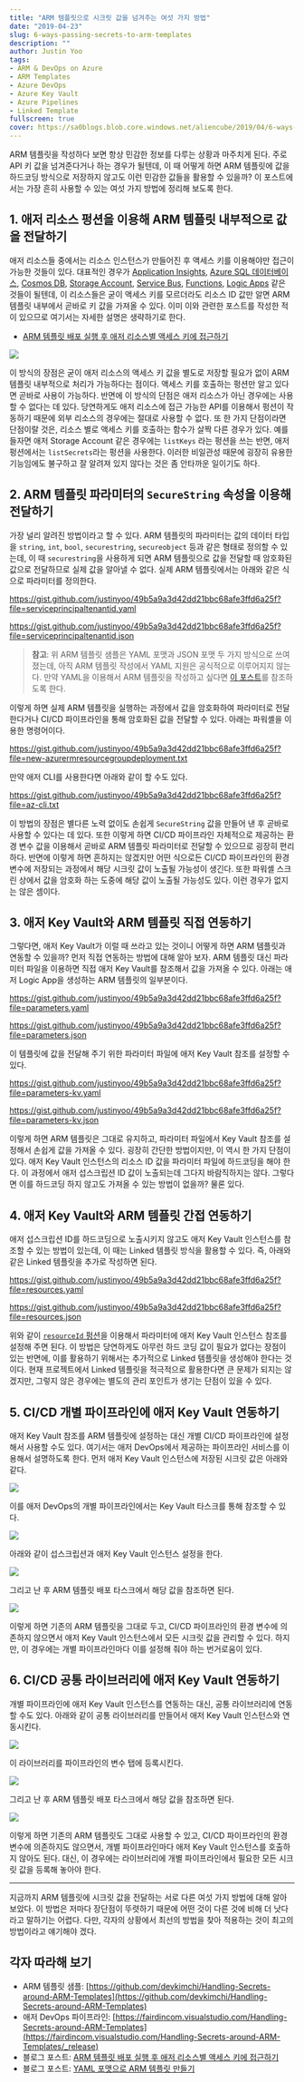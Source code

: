 ```yaml
---
title: "ARM 템플릿으로 시크릿 값을 넘겨주는 여섯 가지 방법"
date: "2019-04-23"
slug: 6-ways-passing-secrets-to-arm-templates
description: ""
author: Justin Yoo
tags:
- ARM & DevOps on Azure
- ARM Templates
- Azure DevOps
- Azure Key Vault
- Azure Pipelines
- Linked Template
fullscreen: true
cover: https://sa0blogs.blob.core.windows.net/aliencube/2019/04/6-ways-passing-secrets-to-arm-templates-00.png
---
```


ARM 템플릿을 작성하다 보면 항상 민감한 정보를 다루는 상황과 마주치게 된다. 주로 API 키 값을 넘겨준다거나 하는 경우가 될텐데, 이 때 어떻게 하면 ARM 템플릿에 값을 하드코딩 방식으로 저장하지 않고도 이런 민감한 값들을 활용할 수 있을까? 이 포스트에서는 가장 흔히 사용할 수 있는 여섯 가지 방법에 정리해 보도록 한다.

## 1\. 애저 리소스 펑션을 이용해 ARM 템플릿 내부적으로 값을 전달하기

애저 리소스들 중에서는 리소스 인스턴스가 만들어진 후 액세스 키를 이용해야만 접근이 가능한 것들이 있다. 대표적인 경우가 [Application Insights](https://docs.microsoft.com/en-us/azure/azure-monitor/app/app-insights-overview), [Azure SQL 데이터베이스](https://azure.microsoft.com/en-au/services/sql-database/), [Cosmos DB](https://azure.microsoft.com/en-au/services/cosmos-db/), [Storage Account](https://docs.microsoft.com/en-us/azure/storage/common/storage-account-overview), [Service Bus](https://azure.microsoft.com/en-au/services/service-bus/), [Functions](https://azure.microsoft.com/en-au/services/functions/), [Logic Apps](https://azure.microsoft.com/en-au/services/logic-apps/) 같은 것들이 될텐데, 이 리소스들은 굳이 액세스 키를 모르더라도 리소스 ID 값만 알면 ARM 템플릿 내부에서 곧바로 키 값을 가져올 수 있다. 이미 이와 관련한 포스트를 작성한 적이 있으므로 여기서는 자세한 설명은 생략하기로 한다.

- [ARM 템플릿 배포 실행 후 애저 리소스별 액세스 키에 접근하기](https://devkimchi.com/2018/01/05/list-of-access-keys-from-output-values-after-arm-template-deployment/)

![](https://sa0blogs.blob.core.windows.net/aliencube/2019/04/no-more-explanation-required.jpg)

이 방식의 장점은 굳이 애저 리소스의 액세스 키 값을 별도로 저장할 필요가 없이 ARM 템플릿 내부적으로 처리가 가능하다는 점이다. 액세스 키를 호출하는 펑션만 알고 있다면 곧바로 사용이 가능하다. 반면에 이 방식의 단점은 애저 리소스가 아닌 경우에는 사용할 수 없다는 데 있다. 당연하게도 애저 리소스에 접근 가능한 API를 이용해서 펑션이 작동하기 때문에 외부 리소스의 경우에는 절대로 사용할 수 없다. 또 한 가지 단점이라면 단점이랄 것은, 리소스 별로 액세스 키를 호출하는 함수가 살짝 다른 경우가 있다. 예를 들자면 애저 Storage Account 같은 경우에는 `listKeys` 라는 펑션을 쓰는 반면, 애저 펑션에서는 `listSecrets`라는 펑션을 사용한다. 이러한 비일관성 때문에 굉장히 유용한 기능임에도 불구하고 잘 알려져 있지 않다는 것은 좀 안타까운 일이기도 하다.

## 2\. ARM 템플릿 파라미터의 `SecureString` 속성을 이용해 전달하기

가장 널리 알려진 방법이라고 할 수 있다. ARM 템플릿의 파라미터는 값의 데이터 타입을 `string`, `int`, `bool`, `securestring`, `secureobject` 등과 같은 형태로 정의할 수 있는데, 이 때 `securestring`을 사용하게 되면 ARM 템플릿으로 값을 전달할 때 암호화된 값으로 전달하므로 실제 값을 알아낼 수 없다. 실제 ARM 템플릿에서는 아래와 같은 식으로 파라미터를 정의한다.

https://gist.github.com/justinyoo/49b5a9a3d42dd21bbc68afe3ffd6a25f?file=serviceprincipaltenantid.yaml

https://gist.github.com/justinyoo/49b5a9a3d42dd21bbc68afe3ffd6a25f?file=serviceprincipaltenantid.json

> **참고**: 위 ARM 템플릿 샘플은 YAML 포맷과 JSON 포맷 두 가지 방식으로 쓰여졌는데, 아직 ARM 템플릿 작성에서 YAML 지원은 공식적으로 이루어지지 않는다. 만약 YAML을 이용해서 ARM 템플릿을 작성하고 싶다면 [이 포스트](https://devkimchi.com/2018/08/07/writing-arm-templates-in-yaml/)를 참조하도록 한다.

이렇게 하면 실제 ARM 템플릿을 실행하는 과정에서 값을 암호화하여 파라미터로 전달한다거나 CI/CD 파이프라인을 통해 암호화된 값을 전달할 수 있다. 아래는 파워셸을 이용한 명령어이다.

https://gist.github.com/justinyoo/49b5a9a3d42dd21bbc68afe3ffd6a25f?file=new-azurermresourcegroupdeployment.txt

만약 애저 CLI를 사용한다면 아래와 같이 할 수도 있다.

https://gist.github.com/justinyoo/49b5a9a3d42dd21bbc68afe3ffd6a25f?file=az-cli.txt

이 방법의 장점은 별다른 노력 없이도 손쉽게 `SecureString` 값을 만들어 낸 후 곧바로 사용할 수 있다는 데 있다. 또한 이렇게 하면 CI/CD 파이프라인 자체적으로 제공하는 환경 변수 값을 이용해서 곧바로 ARM 템플릿 파라미터로 전달할 수 있으므로 굉장히 편리하다. 반면에 이렇게 하면 흔하지는 않겠지만 어떤 식으로든 CI/CD 파이프라인의 환경 변수에 저장되는 과정에서 해당 시크릿 값이 노출될 가능성이 생긴다. 또한 파워셸 스크린 상에서 값을 암호화 하는 도중에 해당 값이 노출될 가능성도 있다. 이런 경우가 없지는 않은 셈이다.

## 3\. 애저 Key Vault와 ARM 템플릿 직접 연동하기

그렇다면, 애저 Key Vault가 이럴 때 쓰라고 있는 것이니 어떻게 하면 ARM 템플릿과 연동할 수 있을까? 먼저 직접 연동하는 방법에 대해 알아 보자. ARM 템플릿 대신 파라미터 파일을 이용하면 직접 애저 Key Vault를 참조해서 값을 가져올 수 있다. 아래는 애저 Logic App을 생성하는 ARM 템플릿의 일부분이다.

https://gist.github.com/justinyoo/49b5a9a3d42dd21bbc68afe3ffd6a25f?file=parameters.yaml

https://gist.github.com/justinyoo/49b5a9a3d42dd21bbc68afe3ffd6a25f?file=parameters.json

이 템플릿에 값을 전달해 주기 위한 파라미터 파일에 애저 Key Vault 참조를 설정할 수 있다.

https://gist.github.com/justinyoo/49b5a9a3d42dd21bbc68afe3ffd6a25f?file=parameters-kv.yaml

https://gist.github.com/justinyoo/49b5a9a3d42dd21bbc68afe3ffd6a25f?file=parameters-kv.json

이렇게 하면 ARM 템플릿은 그대로 유지하고, 파라미터 파일에서 Key Vault 참조를 설정해서 손쉽게 값을 가져올 수 있다. 굉장히 간단한 방법이지만, 이 역시 한 가지 단점이 있다. 애저 Key Vault 인스턴스의 리소스 ID 값을 파라미터 파일에 하드코딩을 해야 한다. 이 과정에서 애저 섭스크립션 ID 값이 노출되는데 그다지 바람직하지는 않다. 그렇다면 이를 하드코딩 하지 않고도 가져올 수 있는 방법이 없을까? 물론 있다.

## 4\. 애저 Key Vault와 ARM 템플릿 간접 연동하기

애저 섭스크립션 ID를 하드코딩으로 노출시키지 않고도 애저 Key Vault 인스턴스를 참조할 수 있는 방법이 있는데, 이 때는 Linked 템플릿 방식을 활용할 수 있다. 즉, 아래와 같은 Linked 템플릿을 추가로 작성하면 된다.

https://gist.github.com/justinyoo/49b5a9a3d42dd21bbc68afe3ffd6a25f?file=resources.yaml

https://gist.github.com/justinyoo/49b5a9a3d42dd21bbc68afe3ffd6a25f?file=resources.json

위와 같이 [`resourceId` 펑션](https://docs.microsoft.com/en-us/azure/azure-resource-manager/resource-group-template-functions-resource#resourceid)을 이용해서 파라미터에 애저 Key Vault 인스턴스 참조를 설정해 주면 된다. 이 방법은 당연하게도 아무런 하드 코딩 값이 필요가 없다는 장점이 있는 반면에, 이를 활용하기 위해서는 추가적으로 Linked 템플릿을 생성해야 한다는 것이다. 현재 프로젝트에서 Linked 템플릿을 적극적으로 활용한다면 큰 문제가 되지는 않겠지만, 그렇지 않은 경우에는 별도의 관리 포인트가 생기는 단점이 있을 수 있다.

## 5\. CI/CD 개별 파이프라인에 애저 Key Vault 연동하기

애저 Key Vault 참조를 ARM 템플릿에 설정하는 대신 개별 CI/CD 파이프라인에 설정해서 사용할 수도 있다. 여기서는 애저 DevOps에서 제공하는 파이프라인 서비스를 이용해서 설명하도록 한다. 먼저 애저 Key Vault 인스턴스에 저장된 시크릿 값은 아래와 같다.

![](https://sa0blogs.blob.core.windows.net/aliencube/2019/04/6-ways-passing-secrets-to-arm-templates-01.png)

이를 애저 DevOps의 개별 파이프라인에서는 Key Vault 타스크를 통해 참조할 수 있다.

![](https://sa0blogs.blob.core.windows.net/aliencube/2019/04/6-ways-passing-secrets-to-arm-templates-02.png)

아래와 같이 섭스크립션과 애저 Key Vault 인스턴스 설정을 한다.

![](https://sa0blogs.blob.core.windows.net/aliencube/2019/04/6-ways-passing-secrets-to-arm-templates-03.png)

그리고 난 후 ARM 템플릿 배포 타스크에서 해당 값을 참조하면 된다.

![](https://sa0blogs.blob.core.windows.net/aliencube/2019/04/6-ways-passing-secrets-to-arm-templates-04.png)

이렇게 하면 기존의 ARM 템플릿을 그대로 두고, CI/CD 파이프라인의 환경 변수에 의존하지 않으면서 애저 Key Vault 인스턴스에서 모든 시크릿 값을 관리할 수 있다. 하지만, 이 경우에는 개별 파이프라인마다 이를 설정해 줘야 하는 번거로움이 있다.

## 6\. CI/CD 공통 라이브러리에 애저 Key Vault 연동하기

개별 파이프라인에 애저 Key Vault 인스턴스를 연동하는 대신, 공통 라이브러리에 연동할 수도 있다. 아래와 같이 공통 라이브러리를 만들어서 애저 Key Vault 인스턴스와 연동시킨다.

![](https://sa0blogs.blob.core.windows.net/aliencube/2019/04/6-ways-passing-secrets-to-arm-templates-05.png)

이 라이브러리를 파이프라인의 변수 탭에 등록시킨다.

![](https://sa0blogs.blob.core.windows.net/aliencube/2019/04/6-ways-passing-secrets-to-arm-templates-06.png)

그리고 난 후 ARM 템플릿 배포 타스크에서 해당 값을 참조하면 된다.

![](https://sa0blogs.blob.core.windows.net/aliencube/2019/04/6-ways-passing-secrets-to-arm-templates-07.png)

이렇게 하면 기존의 ARM 템플릿도 그대로 사용할 수 있고, CI/CD 파이프라인의 환경 변수에 의존하지도 않으면서, 개별 파이프라인마다 애저 Key Vault 인스턴스를 호출하지 않아도 된다. 대신, 이 경우에는 라이브러리에 개별 파이프라인에서 필요한 모든 시크릿 값을 등록해 놓아야 한다.

* * *

지금까지 ARM 템플릿에 시크릿 값을 전달하는 서로 다른 여섯 가지 방법에 대해 알아 보았다. 이 방법은 저마다 장단점이 뚜렷하기 때문에 어떤 것이 다른 것에 비해 더 낫다 라고 말하기는 어렵다. 다만, 각자의 상황에서 최선의 방법을 찾아 적용하는 것이 최고의 방법이라고 얘기해야 겠다.

## 각자 따라해 보기

- ARM 템플릿 샘플: [https://github.com/devkimchi/Handling-Secrets-around-ARM-Templates](https://github.com/devkimchi/Handling-Secrets-around-ARM-Templates)
- 애저 DevOps 파이프라인: [https://fairdincom.visualstudio.com/Handling-Secrets-around-ARM-Templates](https://fairdincom.visualstudio.com/Handling-Secrets-around-ARM-Templates/_release)
- 블로그 포스트: [ARM 템플릿 배포 실행 후 애저 리소스별 액세스 키에 접근하기](https://devkimchi.com/2018/01/05/list-of-access-keys-from-output-values-after-arm-template-deployment/)
- 블로그 포스트: [YAML 포맷으로 ARM 템플릿 만들기](https://devkimchi.com/2018/08/07/writing-arm-templates-in-yaml/)

